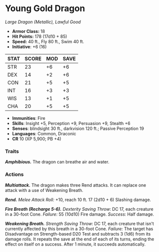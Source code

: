# Young Gold Dragon

*Large Dragon (Metallic), Lawful Good*

- **Armor Class:** 18
- **Hit Points:** 178 (17d10 + 85)
- **Speed:** 40 ft., Fly 80 ft., Swim 40 ft.
- **Initiative**: +6 (16)

|STAT|SCORE|MOD|SAVE|
| --- | --- | --- | ---- |
| STR | 23 | +6 | +6 |
| DEX | 14 | +2 | +6 |
| CON | 21 | +5 | +5 |
| INT | 16 | +3 | +3 |
| WIS | 13 | +1 | +5 |
| CHA | 20 | +5 | +5 |

- **Immunities**: Fire
- **Skills**: Insight +5, Perception +9, Persuasion +9, Stealth +6
- **Senses**: blindsight 30 ft., darkvision 120 ft.; Passive Perception 19
- **Languages**: Common, Draconic
- **CR** 10 (XP 5,900; PB +4)

### Traits

***Amphibious.*** The dragon can breathe air and water.


### Actions

***Multiattack.*** The dragon makes three Rend attacks. It can replace one attack with a use of Weakening Breath.

***Rend.*** *Melee Attack Roll:* +10, reach 10 ft. 17 (2d10 + 6) Slashing damage.

***Fire Breath (Recharge 5-6).*** *Dexterity Saving Throw*: DC 17, each creature in a 30-foot Cone. *Failure:*  55 (10d10) Fire damage. *Success:*  Half damage.

***Weakening Breath.*** *Strength Saving Throw*: DC 17, each creature that isn't currently affected by this breath in a 30-foot Cone. *Failure:*  The target has Disadvantage on Strength-based D20 Test and subtracts 3 (1d6) from its damage rolls. It repeats the save at the end of each of its turns, ending the effect on itself on a success. After 1 minute, it succeeds automatically.
